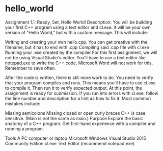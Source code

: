 # hello_world
Assignment 1.1: Ready, Set, Hello World!
Description:
You will be building your first C++ program using a text editor and cl.exe. It will be your own version of "Hello World," but with a custom message. This will include:

Writing and creating your own hello.cpp. You can get creative with the filename, but it has to end with .cpp
Compiling said .cpp file with cl.exe
Running your .exe created by the compiler
For this first assignment, we will not be using Visual Studio's editor. You'll have to use a text editor like notepad.exe to write the C++ code. Microsoft Word will not work for this. Remember to save often.

After the code is written, there is still more work to do. You need to verify that your program compiles and runs. This means you'll have to use cl.exe to compile it. Then run it to verify expected output. At this point, the assignment is ready for submission. If you run into errors with cl.exe, follow the line number and description for a hint as how to fix it. Most common mistakes include:

Missing semicolons
Missing closed or open curly braces
C++ is case sensitive. (Main is not the same as main.)
Purpose
Explore the basic anatomy of a C++ program. Get first-hand experience with a compiler and running a program.

Tools
A PC computer or laptop
Microsoft Windows
Visual Studio 2015 Community Edition
cl.exe
Text Editor (recommend notepad.exe)
